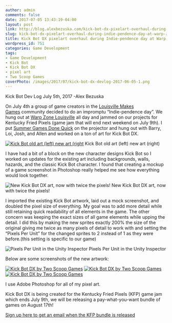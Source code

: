 ```yaml
---
author: admin
comments: false
date: 2017-07-05 13:43:19-04:00
layout: post
link: http://blog.alexbezuska.com/kick-bot-dx-pixelart-overhaul-during-indie-pendence-day-at-warp-zone-louisville/
slug: kick-bot-dx-pixelart-overhaul-during-indie-pendence-day-at-warp-zone-louisville
title: Kick Bot DX pixelart overhaul during Indie-pendence day at Warp Zone Louisville
wordpress_id: 751
categories: Game Development
tags:
- Game Development
- Kick Bot
- Kick Bot DX
- pixel art
- Two Scoop Games
coverPhoto: /images/2017/07/kick-bot-dx-devlog-2017-06-05-1.png
---
```


Kick Bot Dev Log July 5th, 2017
-Alex Bezuska

On July 4th a group of game creators in the [Louisville Makes Games](http://louisvillemakesgames.org/) community decided to do an impromptu “Indie-pendence day”. We hung out at [Warp Zone Louisville](http://louisvillemakesgames.org/warpzone/) all day and jammed on our projects for Kentucky Fried Pixels (game jam that will end next weekend on July 9th).
I put [Summer Games Done Quick](https://gamesdonequick.com/) on the projector and hung out with Barry, Loi, Josh, and Allen and worked on a ton of art for Kick Bot DX.

[![Kick Bot old art (left) new art (right](/images/2017/07/kickbot-dx-2017-07-04-150x150.png)](/images/2017/07/kickbot-dx-2017-07-04.png)
Kick Bot old art (left) new art (right)

I have had a bit of a block on the new character designs Kick Bot so I worked on updates for the existing art including backgrounds, walls, hazards, and the classic Kick Bot character. I found that creating a mockup of a game screenshot in Photoshop really helped me see how everything would look together.

![New Kick Bot DX art, now with twice the pixels!](/images/2017/07/kick-bot-dx-devlog-2017-06-05-1.png)
New Kick Bot DX art, now with twice the pixels!

I imported the existing Kick Bot artwork, laid out a mock screenshot, and doubled the pixel size of everything. My goal was to add more detail while still retaining quick readability of all elements in the game. The other concern was keeping the exact sizes of all game elements while upping the detail. I did this by making the new sprites exactly 200% the size of the original giving me twice as many pixels of detail to work with and setting the “Pixels Per Unit” for the changed sprites to 2 instead of 1 as they were before.(this setting is specific to our game)

![Pixels Per Unit in the Unity Inspector](/images/2017/07/kick-bot-devlog-pixels-per-unit.png)
Pixels Per Unit in the Unity Inspector


Below are some screenshots of the new artwork:

[![Kick Bot DX by Two Scoop Games](/images/2017/07/kick-bot-dx-2017-07-05_2-150x150.jpg)](/images/2017/07/kick-bot-dx-2017-07-05_2.jpg)
[![Kick Bot DX by Two Scoop Games](/images/2017/07/kick-bot-dx-2017-07-05_3-150x150.jpg)](/images/2017/07/kick-bot-dx-2017-07-05_3.jpg)
[![Kick Bot DX by Two Scoop Games](/images/2017/07/kick-bot-dx-2017-07-05_7-150x150.jpg)](/images/2017/07/kick-bot-dx-2017-07-05_7.jpg)

I use Adobe Photoshop for all of my pixel art.

Kick Bot DX is being created for the Kentucky Fried Pixels (KFP) game jam which ends July 9th, we will be releasing a pay-what-you-want bundle of games on August 17th!

[Sign up here to get an email when the KFP bundle is released](http://bit.ly/kfpmail)
